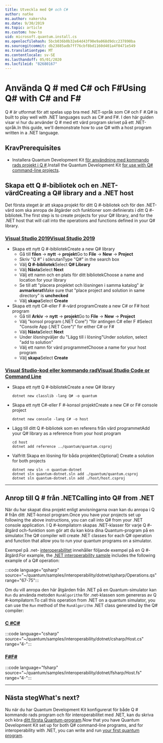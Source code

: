 ```yaml
---
title: Utveckla med Q# och C#
author: natke
ms.author: nakersha
ms.date: 9/30/2019
ms.topic: article
ms.custom: how-to
uid: microsoft.quantum.install.cs
ms.openlocfilehash: 5bcb036b0b32e64d43f90e9a068d9dcc237890ba
ms.sourcegitcommit: db23885adb7ff76cbf8bd1160d401a4f0471e549
ms.translationtype: MT
ms.contentlocale: sv-SE
ms.lasthandoff: 05/01/2020
ms.locfileid: "82680167"
---
```

# <a name="using-q-with-c-and-f"></a><span data-ttu-id="2e008-102">Använda Q # med C\# och F\#</span><span class="sxs-lookup"><span data-stu-id="2e008-102">Using Q# with C\# and F\#</span></span>

<span data-ttu-id="2e008-103">Q # är utformat för att spelas upp bra med .NET-språk som C# och F #.</span><span class="sxs-lookup"><span data-stu-id="2e008-103">Q# is built to play well with .NET languages such as C# and F#.</span></span>
<span data-ttu-id="2e008-104">I den här guiden visar vi hur du använder Q # med ett värd program skrivet på ett .NET-språk.</span><span class="sxs-lookup"><span data-stu-id="2e008-104">In this guide, we'll demonstrate how to use Q# with a host program written in a .NET language.</span></span>

## <a name="prerequisites"></a><span data-ttu-id="2e008-105">Krav</span><span class="sxs-lookup"><span data-stu-id="2e008-105">Prerequisites</span></span>

- <span data-ttu-id="2e008-106">Installera Quantum Development Kit [för användning med kommando rads projekt i Q #](xref:microsoft.quantum.install.standalone).</span><span class="sxs-lookup"><span data-stu-id="2e008-106">Install the Quantum Development Kit [for use with Q# command-line projects](xref:microsoft.quantum.install.standalone).</span></span>

## <a name="creating-a-q-library-and-a-net-host"></a><span data-ttu-id="2e008-107">Skapa ett Q #-bibliotek och en .NET-värd</span><span class="sxs-lookup"><span data-stu-id="2e008-107">Creating a Q# library and a .NET host</span></span>

<span data-ttu-id="2e008-108">Det första steget är att skapa projekt för ditt Q #-bibliotek och för den .NET-värd som ska anropa de åtgärder och funktioner som definierats i ditt Q #-bibliotek.</span><span class="sxs-lookup"><span data-stu-id="2e008-108">The first step is to create projects for your Q# library, and for the .NET host that will call into the operations and functions defined in your Q# library.</span></span>

### <a name="visual-studio-2019"></a>[<span data-ttu-id="2e008-109">Visual Studio 2019</span><span class="sxs-lookup"><span data-stu-id="2e008-109">Visual Studio 2019</span></span>](#tab/tabid-vs2019)

- <span data-ttu-id="2e008-110">Skapa ett nytt Q #-bibliotek</span><span class="sxs-lookup"><span data-stu-id="2e008-110">Create a new Q# library</span></span>
  - <span data-ttu-id="2e008-111">Gå till **filen** -> **nytt** -> **projekt**</span><span class="sxs-lookup"><span data-stu-id="2e008-111">Go to **File** -> **New** -> **Project**</span></span>
  - <span data-ttu-id="2e008-112">Skriv "Q #" i sökrutan</span><span class="sxs-lookup"><span data-stu-id="2e008-112">Type "Q#" in the search box</span></span>
  - <span data-ttu-id="2e008-113">Välj **Q #-bibliotek**</span><span class="sxs-lookup"><span data-stu-id="2e008-113">Select **Q# Library**</span></span>
  - <span data-ttu-id="2e008-114">Välj **Nästa**</span><span class="sxs-lookup"><span data-stu-id="2e008-114">Select **Next**</span></span>
  - <span data-ttu-id="2e008-115">Välj ett namn och en plats för ditt bibliotek</span><span class="sxs-lookup"><span data-stu-id="2e008-115">Choose a name and location for your library</span></span>
  - <span data-ttu-id="2e008-116">Se till att "placera projektet och lösningen i samma katalog" är **avmarkerat**</span><span class="sxs-lookup"><span data-stu-id="2e008-116">Make sure that "place project and solution in same directory" is **unchecked**</span></span>
  - <span data-ttu-id="2e008-117">Välj **skapa**</span><span class="sxs-lookup"><span data-stu-id="2e008-117">Select **Create**</span></span>
- <span data-ttu-id="2e008-118">Skapa ett nytt C#-eller F #-värd program</span><span class="sxs-lookup"><span data-stu-id="2e008-118">Create a new C# or F# host program</span></span>
  - <span data-ttu-id="2e008-119">Gå till **Arkiv** → **nytt** → **projekt**</span><span class="sxs-lookup"><span data-stu-id="2e008-119">Go to **File** → **New** → **Project**</span></span>
  - <span data-ttu-id="2e008-120">Välj "konsol program (.NET Core") "för antingen C# eller F #</span><span class="sxs-lookup"><span data-stu-id="2e008-120">Select "Console App (.NET Core")" for either C# or F#</span></span>
  - <span data-ttu-id="2e008-121">Välj **Nästa**</span><span class="sxs-lookup"><span data-stu-id="2e008-121">Select **Next**</span></span>
  - <span data-ttu-id="2e008-122">Under *lösning*väljer du "Lägg till i lösning"</span><span class="sxs-lookup"><span data-stu-id="2e008-122">Under *solution*, select "add to solution"</span></span>
  - <span data-ttu-id="2e008-123">Välj ett namn för värd programmet</span><span class="sxs-lookup"><span data-stu-id="2e008-123">Choose a name for your host program</span></span>
  - <span data-ttu-id="2e008-124">Välj **skapa**</span><span class="sxs-lookup"><span data-stu-id="2e008-124">Select **Create**</span></span>

### <a name="visual-studio-code-or-command-line"></a>[<span data-ttu-id="2e008-125">Visual Studio-kod eller kommando rad</span><span class="sxs-lookup"><span data-stu-id="2e008-125">Visual Studio Code or Command Line</span></span>](#tab/tabid-cmdline)

- <span data-ttu-id="2e008-126">Skapa ett nytt Q #-bibliotek</span><span class="sxs-lookup"><span data-stu-id="2e008-126">Create a new Q# library</span></span>

  ```dotnetcli
  dotnet new classlib -lang Q# -o quantum
  ```

- <span data-ttu-id="2e008-127">Skapa ett nytt C#-eller F #-konsol projekt</span><span class="sxs-lookup"><span data-stu-id="2e008-127">Create a new C# or F# console project</span></span>

  ```dotnetcli
  dotnet new console -lang C# -o host  
  ```

- <span data-ttu-id="2e008-128">Lägg till ditt Q #-bibliotek som en referens från värd programmet</span><span class="sxs-lookup"><span data-stu-id="2e008-128">Add your Q# library as a reference from your host program</span></span>

  ```dotnetcli
  cd host
  dotnet add reference ../quantum/quantum.csproj
  ```

- <span data-ttu-id="2e008-129">Valfritt Skapa en lösning för båda projekten</span><span class="sxs-lookup"><span data-stu-id="2e008-129">[Optional] Create a solution for both projects</span></span>

  ```dotnetcli
  dotnet new sln -n quantum-dotnet
  dotnet sln quantum-dotnet.sln add ./quantum/quantum.csproj
  dotnet sln quantum-dotnet.sln add ./host/host.csproj
  ```

***

## <a name="calling-into-q-from-net"></a><span data-ttu-id="2e008-130">Anrop till Q # från .NET</span><span class="sxs-lookup"><span data-stu-id="2e008-130">Calling into Q# from .NET</span></span>

<span data-ttu-id="2e008-131">När du har skapat dina projekt enligt anvisningarna ovan kan du anropa i Q # från ditt .NET-konsol program.</span><span class="sxs-lookup"><span data-stu-id="2e008-131">Once you have your projects set up following the above instructions, you can call into Q# from your .NET console application.</span></span>
<span data-ttu-id="2e008-132">I Q #-kompilatorn skapas .NET-klasser för varje Q #-åtgärd och-funktion som gör att du kan köra dina Quantum-program på en simulator.</span><span class="sxs-lookup"><span data-stu-id="2e008-132">The Q# compiler will create .NET classes for each Q# operation and function that allow you to run your quantum programs on a simulator.</span></span>

<span data-ttu-id="2e008-133">Exempel på .net- [interoperabilitet](https://github.com/microsoft/Quantum/tree/master/samples/interoperability/dotnet) innehåller följande exempel på en Q #-åtgärd:</span><span class="sxs-lookup"><span data-stu-id="2e008-133">For example, the [.NET interoperability sample](https://github.com/microsoft/Quantum/tree/master/samples/interoperability/dotnet) includes the following example of a Q# operation:</span></span>

:::code language="qsharp" source="~/quantum/samples/interoperability/dotnet/qsharp/Operations.qs" range="67-75":::

<span data-ttu-id="2e008-134">Om du vill anropa den här åtgärden från .NET på en Quantum-simulator kan `Run` du använda metoden `RunAlgorithm` för .net-klassen som genereras av Q #-kompilatorn:</span><span class="sxs-lookup"><span data-stu-id="2e008-134">To call this operation from .NET on a quantum simulator, you can use the `Run` method of the `RunAlgorithm` .NET class generated by the Q# compiler:</span></span>

### <a name="c"></a>[<span data-ttu-id="2e008-135">C #</span><span class="sxs-lookup"><span data-stu-id="2e008-135">C#</span></span>](#tab/tabid-csharp)

:::code language="csharp" source="~/quantum/samples/interoperability/dotnet/csharp/Host.cs" range="4-":::

### <a name="f"></a>[<span data-ttu-id="2e008-136">F#</span><span class="sxs-lookup"><span data-stu-id="2e008-136">F#</span></span>](#tab/tabid-fsharp)

:::code language="fsharp" source="~/quantum/samples/interoperability/dotnet/fsharp/Host.fs" range="4-":::

***
    
## <a name="whats-next"></a><span data-ttu-id="2e008-137">Nästa steg</span><span class="sxs-lookup"><span data-stu-id="2e008-137">What's next?</span></span>

<span data-ttu-id="2e008-138">Nu när du har Quantum Development Kit konfigurerat för både Q # kommando rads program och för interoperabilitet med .NET, kan du skriva och köra [ditt första Quantum-program](xref:microsoft.quantum.write-program).</span><span class="sxs-lookup"><span data-stu-id="2e008-138">Now that you have Quantum Development Kit set up for both Q# command-line programs, and for interoperability with .NET, you can write and run [your first quantum program](xref:microsoft.quantum.write-program).</span></span>
